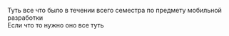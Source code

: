 Туть все что было в течении всего семестра по предмету мобильной разработки \
Если что то нужно оно все туть

